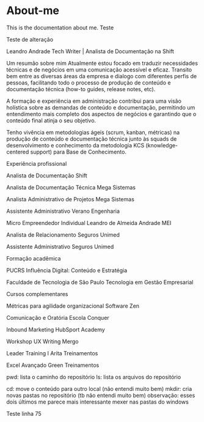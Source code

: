 # About-me
This is the documentation 
about me. Teste

Teste de alteração

Leandro Andrade
Tech Writer | Analista de Documentação na Shift

Um resumão sobre mim
Atualmente estou focado em traduzir necessidades técnicas e de negócios em uma comunicação acessível e eficaz. Transito bem entre as diversas áreas da empresa e dialogo com diferentes perfis de pessoas, facilitando todo o processo de produção de conteúdo e documentação técnica (how-to guides, release notes, etc).

A formação e experiência em administração contribui para uma visão holística sobre as demandas de conteúdo e documentação, permitindo um entendimento mais completo dos aspectos de negócios e garantindo que o conteúdo final atinja o seu objetivo.

Tenho vivência em metodologias ágeis (scrum, kanban, métricas) na produção de conteúdo e documentação técnica junto às squads de desenvolvimento e conhecimento da metodologia KCS (knowledge-centered support) para Base de Conhecimento.

Experiência profissional

Analista de Documentação
Shift

Analista de Documentação Técnica
Mega Sistemas

Analista Administrativo de Projetos
Mega Sistemas

Assistente Administrativo
Verano Engenharia

Micro Empreendedor Individual
Leandro de Almeida Andrade MEI

Analista de Relacionamento
Seguros Unimed

Assistente Administrativo
Seguros Unimed

Formação acadêmica

PUCRS
Influência Digital: Conteúdo e Estratégia

Faculdade de Tecnologia de São Paulo
Tecnologia em Gestão Empresarial

Cursos complementares

Métricas para agilidade organizacional
Software Zen

Comunicação e Oratória
Escola Conquer

Inbound Marketing
HubSport Academy

Workshop UX Writing
Mergo

Leader Training I
Arita Treinamentos

Excel Avançado
Green Treinamentos

pwd: lista o caminho do repositório
ls: lista os arquivos do repositório

cd: move o conteúdo para outro local (não entendi muito bem)
mkdir: cria novas pastas no repositório (tb não entendi muito bem)
observação: esses dois últimos me parece mais interessante mexer nas pastas do windows

Teste linha 75

